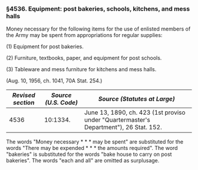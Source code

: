 ### §4536. Equipment: post bakeries, schools, kitchens, and mess halls ###

Money necessary for the following items for the use of enlisted members of the Army may be spent from appropriations for regular supplies:

(1) Equipment for post bakeries.

(2) Furniture, textbooks, paper, and equipment for post schools.

(3) Tableware and mess furniture for kitchens and mess halls.

(Aug. 10, 1956, ch. 1041, 70A Stat. 254.)

|*Revised section*|*Source (U.S. Code)*|                             *Source (Statutes at Large)*                             |
|-----------------|--------------------|--------------------------------------------------------------------------------------|
|      4536       |      10:1334.      |June 13, 1890, ch. 423 (1st proviso under "Quartermaster's Department"), 26 Stat. 152.|

The words "Money necessary \* \* \* may be spent" are substituted for the words "There may be expended \* \* \* the amounts required". The word "bakeries" is substituted for the words "bake house to carry on post bakeries". The words "each and all" are omitted as surplusage.